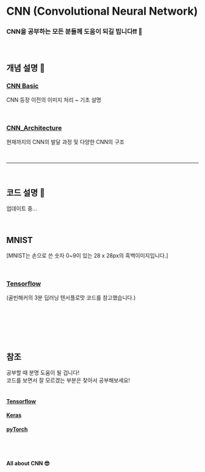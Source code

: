 # CNN (Convolutional Neural Network)

### CNN을 공부하는 모든 분들께 도움이 되길 빕니다&#10071;&#10071; &#128578;

<br/>

## 개념 설명 &#128220;
### [CNN Basic](https://github.com/hwk06023/CNN/blob/master/CNN_Basic.md)  
CNN 등장 이전의 이미지 처리 ~ 기초 설명  

<br/>

### [CNN_Architecture](https://github.com/hwk06023/CNN/blob/master/CNN_Architecture.md)
현재까지의 CNN의 발달 과정 및 다양한 CNN의 구조  

<br/>

---

<br/>

## 코드 설명 &#128195;

업데이트 중...

<br/>

## MNIST
[MNIST는 손으로 쓴 숫자 0~9이 있는 28 x 28px의 흑백이미지입니다.]

<br/>

### [Tensorflow](https://github.com/hwk06023/CNN/blob/master/MNIST_Tensorflow.py)
(골빈해커의 3분 딥러닝 텐서플로맛 코드를 참고했습니다.)

<br/><br/><br/><br/><br/>

## 참조
공부할 때 분명 도움이 될 겁니다!<br/>
코드를 보면서 잘 모르겠는 부분은 찾아서 공부해보세요!
<br/><br/>

#### [Tensorflow](https://www.tensorflow.org/tutorials/) <br/>

#### [Keras](https://keras.io) <br/>

#### [pyTorch](https://pytorch.org/tutorials/#getting-started})
<br/><br/>


#### All about CNN &#128526;
